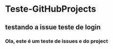 # Teste-GitHubProjects



## testando a issue teste de login

 
### Ola, este é um teste de issues e do project
